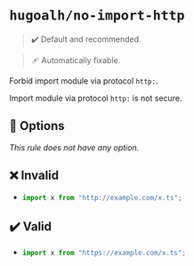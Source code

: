 # `hugoalh/no-import-http`

> ✔️ Default and recommended.

> 🩹 Automatically fixable.

Forbid import module via protocol `http:`.

Import module via protocol `http:` is not secure.

## 🔧 Options

*This rule does not have any option.*

## ❌ Invalid

- ```ts
  import x from "http://example.com/x.ts";
  ```

## ✔️ Valid

- ```ts
  import x from "https://example.com/x.ts";
  ```
